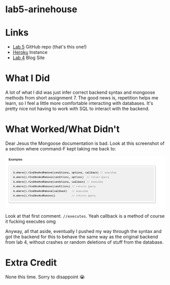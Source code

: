 # lab5-arinehouse

# Links
* [Lab 5](https://github.com/dartmouth-cs52-17S/lab5-arinehouse) GitHub repo (that's this one!)
* [Heroku](https://redux-blog-backend.herokuapp.com/) Instance
* [Lab 4](https://redux-blog.surge.sh) Blog Site


# What I Did
A lot of what I did was just infer correct backend syntax and mongoose methods from short assignment 7. The good news is, repetition helps me learn, so I feel a little more comfortable interacting with databases. It's pretty nice not having to work with SQL to interact with the backend.

# What Worked/What Didn't
Dear Jesus the Mongoose documentation is bad. Look at this screenshot of a section where command-F kept taking me back to:

![findOneAndRemove](./static/images/findOneAndRemove.png)

Look at that first comment. `//executes`. Yeah callback is a method of course it fucking executes omg

Anyway, all that aside, eventually I pushed my way through the syntax and got the backend for this to behave the same way as the original backend from lab 4, without crashes or random deletions of stuff from the database.

# Extra Credit
None this time. Sorry to disappoint :sob:
